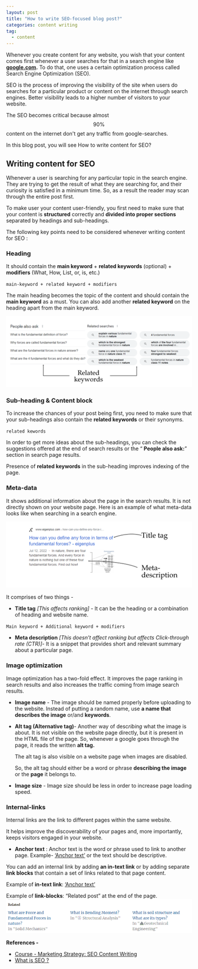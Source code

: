 ```yaml
---
layout: post
title: "How to write SEO-focused blog post?"
categories: content writing
tag: 
  - content
---
```


Whenever you create content for any website, you wish that your content comes first whenever a user searches for that in a search engine like **[google.com](http://google.com).** To do that, one uses a certain optimization process called Search Engine Optimization (SEO).

SEO is the process of improving the visibility of the site when users do searches for a particular product or content on the internet through search engines. Better visibility leads to a higher number of visitors to your website.

The SEO becomes critical because almost $$90\%$$ content on the internet don't get any traffic from google-searches.

In this blog post, you will see How to write content for SEO?

## Writing content for SEO

Whenever a user is searching for any particular topic in the search engine. They are trying to get the result of what they are searching for, and their curiosity is satisfied in a minimum time. So, as a result the reader may scan through the entire post first.

To make user your content user-friendly, you first need to make sure that your content is **structured** correctly and **divided into proper sections** separated by headings and sub-headings.

The following key points need to be considered whenever writing content for SEO :

### Heading

It should contain the **main keyword** + **related keywords** (optional) + **modifiers** (What, How, List, or, is, etc.)

`main-keyword + related keyword + modifiers `

The main heading becomes the topic of the content and should contain the **main keyword** as a must. You can also add another **related keyword** on the heading apart from the main keyword.

![Related keywords](/assets/images/related-keywords.png)

### Sub-heading & Content block

To increase the chances of your post being first, you need to make sure that your sub-headings also contain the **related keywords** or their synonyms.

`related kewords`

In order to get more ideas about the sub-headings, you can check the suggestions offered at the end of search results or the “ **People also ask:**” section in search page results.

Presence of **related keywords** in the sub-heading improves indexing of the page. 

### Meta-data

It shows additional information about the page in the search results. It is not directly shown on your website page. Here is an example of what meta-data looks like when searching in a search engine.

![Meta-data example](/assets/images/meta-description.png)

It comprises of two things -

- **Title tag** *[This affects ranking]* - It can be the heading or a combination of heading and website name.

`Main keyword + Additional keyword + modifiers`

- **Meta description** *[This doesn’t affect ranking but affects Click-through rate (CTR)]*- It is a snippet that provides short and relevant summary about a particular page.

### Image optimization

Image optimization has a two-fold effect. It improves the page ranking in search results and also increases the traffic coming from image search results.

- **Image name** - The image should be named properly before uploading to the website. Instead of putting a random name, use **a name that describes the image** or/and **keywords**.

- **Alt tag (Alternative tag)**- Another way of desc*ribing* what the image is about. It is not visible on the website page directly, but it is present in the HTML file of the page. So, whenever a google goes through the page, it reads the written **alt tag.**

  The alt tag is also visible on a website page when images are disabled.

  So, the alt tag should either be a word or phrase **describing the image** or the **page** it belongs to.

- **Image size** - Image size should be less in order to increase page loading speed.

### Internal-links

Internal links are the link to different pages within the same website.

It helps improve the discoverability of your pages and, more importantly, keeps visitors engaged in your website.

- **Anchor text** : Anchor text is the word or phrase used to link to another page. Example- [‘Anchor text’](https://yoast.com/what-is-anchor-text/#:~:text=Anchor%20text%20%E2%80%94%20or%20link%20text,they%20click%20on%20the%20link.) or the text should be descriptive.

You can add an internal link by adding **an in-text link** or by adding separate **link blocks** that contain a set of links related to that page content.

Example of **in-text link**: [‘Anchor text’](https://yoast.com/what-is-anchor-text/#:~:text=Anchor%20text%20%E2%80%94%20or%20link%20text,they%20click%20on%20the%20link.)

Example of **link-blocks**: “Related post” at the end of the page.
![Link block example](/assets/images/link_block-related_images.png)


**References  -** 

* [Course - Marketing Strategy: SEO Content Writing](https://www.linkedin.com/learning/marketing-strategy-seo-content-writing)
* [What is SEO ?](https://searchengineland.com/guide/what-is-seo)
